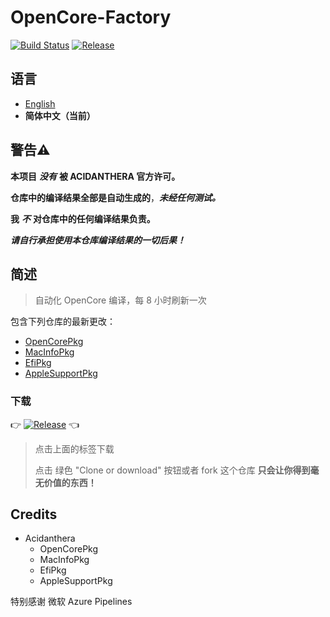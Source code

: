 # OpenCore-Factory

[![Build Status](https://dev.azure.com/OpenCore-Factory/OpenCore-Factory/_apis/build/status/williambj1.OpenCore-Factory?branchName=master)](https://dev.azure.com/OpenCore-Factory/OpenCore-Factory/_build/latest?definitionId=1&branchName=master)
[![Release](https://img.shields.io/github/v/release/williambj1/OpenCore-Factory?color=orange&include_prereleases&label=Release)](https://github.com/williambj1/OpenCore-Factory/releases)

## 语言

- [English](https://github.com/williambj1/OpenCore-Factory/blob/master/README.md)
- **简体中文（当前）**

## **警告⚠️**

**本项目** ***没有*** **被 ACIDANTHERA 官方许可。**

**仓库中的编译结果全部是自动生成的**，***未经任何测试。***

**我** ***不*** **对仓库中的任何编译结果负责。**

***请自行承担使用本仓库编译结果的一切后果！***

## 简述

> 自动化 OpenCore 编译，每 8 小时刷新一次

包含下列仓库的最新更改：

- [OpenCorePkg](https://github.com/acidanthera/OpenCorePkg)
- [MacInfoPkg](https://github.com/acidanthera/MacInfoPkg)
- [EfiPkg](https://github.com/acidanthera/EfiPkg)
- [AppleSupportPkg](https://github.com/acidanthera/AppleSupportPkg)

### 下载

👉 [![Release](https://img.shields.io/github/v/release/williambj1/OpenCore-Factory?color=orange&include_prereleases&label=Release)](https://github.com/williambj1/OpenCore-Factory/releases) 👈

> 点击上面的标签下载
>
> 点击 绿色 "Clone or download" 按钮或者 fork 这个仓库 **只会让你得到毫无价值的东西！**

## Credits

- Acidanthera
  - OpenCorePkg
  - MacInfoPkg
  - EfiPkg
  - AppleSupportPkg

特别感谢 微软 Azure Pipelines
